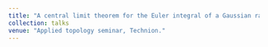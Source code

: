 ```yaml
---
title: "A central limit theorem for the Euler integral of a Gaussian random field"
collection: talks
venue: "Applied topology seminar, Technion."
---
```

